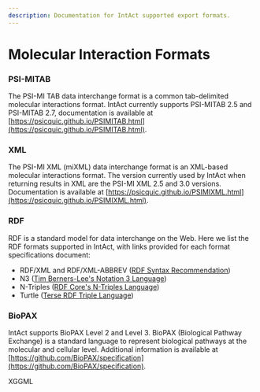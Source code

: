 ```yaml
---
description: Documentation for IntAct supported export formats.
---
```


# Molecular Interaction Formats

### PSI-MITAB

The PSI-MI TAB data interchange format is a common tab-delimited molecular interactions format. IntAct currently supports PSI-MITAB 2.5 and PSI-MITAB 2.7, documentation is available at [https://psicquic.github.io/PSIMITAB.html](https://psicquic.github.io/PSIMITAB.html).

### XML

The PSI-MI XML \(miXML\) data interchange format is an XML-based molecular interactions format. The version currently used by IntAct when returning results in XML are the PSI-MI XML 2.5 and 3.0 versions. Documentation is available at [https://psicquic.github.io/PSIMIXML.html](https://psicquic.github.io/PSIMIXML.html).

### RDF

RDF is a standard model for data interchange on the Web. Here we list the RDF formats supported in IntAct, with links provided for each format specifications document:

* RDF/XML and RDF/XML-ABBREV \([RDF Syntax Recommendation](https://www.w3.org/TR/rdf-syntax-grammar/)\)
* N3 \([Tim Berners-Lee's Notation 3 Language](https://www.w3.org/TeamSubmission/n3/)\)
* N-Triples \([RDF Core's N-Triples Language](https://www.w3.org/TR/2014/REC-n-triples-20140225/)\)
* Turtle \([Terse RDF Triple Language](https://www.w3.org/TR/2014/REC-turtle-20140225/)\)

### BioPAX

IntAct supports BioPAX Level 2 and Level 3. BioPAX \(Biological Pathway Exchange\) is a standard language to represent biological pathways at the molecular and cellular level. Additional information is available at [https://github.com/BioPAX/specification](https://github.com/BioPAX/specification).

XGGML



